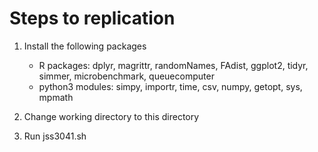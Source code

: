 # Steps to replication

1. Install the following packages

	* R packages: 
		dplyr, magrittr, randomNames, FAdist, ggplot2, tidyr, simmer, microbenchmark, queuecomputer
	* python3 modules: 
		simpy, importr, time, csv, numpy, getopt, sys, mpmath

1. Change working directory to this directory
2. Run jss3041.sh

